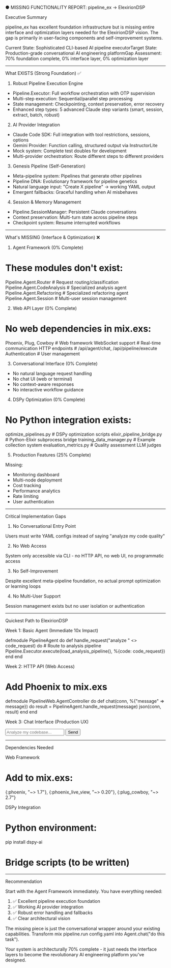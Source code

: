 ● MISSING FUNCTIONALITY REPORT: pipeline_ex → ElexirionDSP

  Executive Summary

  pipeline_ex has excellent foundation infrastructure but is missing entire interface and optimization layers needed for the ElexirionDSP vision. The gap is
  primarily in user-facing components and self-improvement systems.

  Current State: Sophisticated CLI-based AI pipeline executorTarget State: Production-grade conversational AI engineering platformGap Assessment: 70% foundation
  complete, 0% interface layer, 0% optimization layer

  ---
  What EXISTS (Strong Foundation) ✅

  1. Robust Pipeline Execution Engine

  - Pipeline.Executor: Full workflow orchestration with OTP supervision
  - Multi-step execution: Sequential/parallel step processing
  - State management: Checkpointing, context preservation, error recovery
  - Enhanced step types: 5 advanced Claude step variants (smart, session, extract, batch, robust)

  2. AI Provider Integration

  - Claude Code SDK: Full integration with tool restrictions, sessions, options
  - Gemini Provider: Function calling, structured output via InstructorLite
  - Mock system: Complete test doubles for development
  - Multi-provider orchestration: Route different steps to different providers

  3. Genesis Pipeline (Self-Generation)

  - Meta-pipeline system: Pipelines that generate other pipelines
  - Pipeline DNA: Evolutionary framework for pipeline genetics
  - Natural language input: "Create X pipeline" → working YAML output
  - Emergent fallbacks: Graceful handling when AI misbehaves

  4. Session & Memory Management

  - Pipeline.SessionManager: Persistent Claude conversations
  - Context preservation: Multi-turn state across pipeline steps
  - Checkpoint system: Resume interrupted workflows

  ---
  What's MISSING (Interface & Optimization) ❌

  1. Agent Framework (0% Complete)

  # These modules don't exist:
  Pipeline.Agent.Router         # Request routing/classification
  Pipeline.Agent.CodeAnalysis   # Specialized analysis agent
  Pipeline.Agent.Refactoring    # Specialized refactoring agent
  Pipeline.Agent.Session        # Multi-user session management

  2. Web API Layer (0% Complete)

  # No web dependencies in mix.exs:
  Phoenix, Plug, Cowboy        # Web framework
  WebSocket support            # Real-time communication
  HTTP endpoints               # /api/agent/chat, /api/pipeline/execute
  Authentication               # User management

  3. Conversational Interface (0% Complete)

  - No natural language request handling
  - No chat UI (web or terminal)
  - No context-aware responses
  - No interactive workflow guidance

  4. DSPy Optimization (0% Complete)

  # No Python integration exists:
  optimize_pipelines.py        # DSPy optimization scripts
  elixir_pipeline_bridge.py    # Python-Elixir subprocess bridge
  training_data_manager.py     # Example collection system
  evaluation_metrics.py        # Quality assessment LLM judges

  5. Production Features (25% Complete)

  Missing:
  - Monitoring dashboard
  - Multi-node deployment
  - Cost tracking
  - Performance analytics
  - Rate limiting
  - User authentication

  ---
  Critical Implementation Gaps

  1. No Conversational Entry Point

  Users must write YAML configs instead of saying "analyze my code quality"

  2. No Web Access

  System only accessible via CLI - no HTTP API, no web UI, no programmatic access

  3. No Self-Improvement

  Despite excellent meta-pipeline foundation, no actual prompt optimization or learning loops

  4. No Multi-User Support

  Session management exists but no user isolation or authentication

  ---
  Quickest Path to ElexirionDSP

  Week 1: Basic Agent (Immediate 10x Impact)

  defmodule PipelineAgent do
    def handle_request("analyze " <> code_request) do
      # Route to analysis pipeline
      Pipeline.Executor.execute(load_analysis_pipeline(), %{code: code_request})
    end
  end

  Week 2: HTTP API (Web Access)

  # Add Phoenix to mix.exs
  defmodule PipelineWeb.AgentController do
    def chat(conn, %{"message" => message}) do
      result = PipelineAgent.handle_request(message)
      json(conn, result)
    end
  end

  Week 3: Chat Interface (Production UX)

  <input id="message" placeholder="Analyze my codebase...">
  <button onclick="sendToAgent()">Send</button>

  ---
  Dependencies Needed

  Web Framework

  # Add to mix.exs:
  {:phoenix, "~> 1.7"},
  {:phoenix_live_view, "~> 0.20"},
  {:plug_cowboy, "~> 2.7"}

  DSPy Integration

  # Python environment:
  pip install dspy-ai
  # Bridge scripts (to be written)

  ---
  Recommendation

  Start with the Agent Framework immediately. You have everything needed:

  1. ✅ Excellent pipeline execution foundation
  2. ✅ Working AI provider integration
  3. ✅ Robust error handling and fallbacks
  4. ✅ Clear architectural vision

  The missing piece is just the conversational wrapper around your existing capabilities. Transform mix pipeline.run config.yaml into Agent.chat("do this task").

  Your system is architecturally 70% complete - it just needs the interface layers to become the revolutionary AI engineering platform you've designed.
